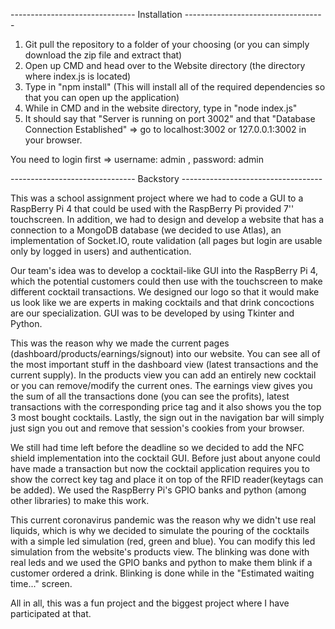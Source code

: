 ------------------------------- Installation -----------------------------------
1. Git pull the repository to a folder of your choosing (or you can simply download the zip file and extract that)
2. Open up CMD and head over to the Website directory (the directory where index.js is located)
3. Type in "npm install" (This will install all of the required dependencies so that you can open up the application)
4. While in CMD and in the website directory, type in "node index.js"
5. It should say that "Server is running on port 3002" and that "Database Connection Established"
	=> go to localhost:3002 or 127.0.0.1:3002 in your browser.

You need to login first => username: admin , password: admin

------------------------------- Backstory -----------------------------------

This was a school assignment project where we had to code a GUI to a RaspBerry Pi 4 that could be used with the RaspBerry Pi provided 7'' touchscreen. In addition, we had to design and develop a website that has a connection to a MongoDB database (we decided to use Atlas), an implementation of Socket.IO, route validation (all pages but login are usable only by logged in users) and authentication.

Our team's idea was to develop a cocktail-like GUI into the RaspBerry Pi 4, which the potential customers could then use with the touchscreen to make different cocktail transactions. We designed our logo so that it would make us look like we are experts in making cocktails and that drink concoctions are our specialization. GUI was to be developed by using Tkinter and Python.

This was the reason why we made the current pages (dashboard/products/earnings/signout) into our website. You can see all of the most important stuff in the dashboard view (latest transactions and the current supply). In the products view you can add an entirely new cocktail or you can remove/modify the current ones. The earnings view gives you the sum of all the transactions done (you can see the profits), latest transactions with the corresponding price tag and it also shows you the top 3 most bought cocktails. Lastly, the sign out in the navigation bar will simply just sign you out and remove that session's cookies from your browser.

We still had time left before the deadline so we decided to add the NFC shield implementation into the cocktail GUI. Before just about anyone could have made a transaction but now the cocktail application requires you to show the correct key tag and place it on top of the RFID reader(keytags can be added). We used the RaspBerry Pi's GPIO banks and python (among other libraries) to make this work.

This current coronavirus pandemic was the reason why we didn't use real liquids, which is why we decided to simulate the pouring of the cocktails with a simple led simulation (red, green and blue). You can modify this led simulation from the website's products view. The blinking was done with real leds and we used the GPIO banks and python to make them blink if a customer ordered a drink. Blinking is done while in the "Estimated waiting time..." screen.

All in all, this was a fun project and the biggest project where I have participated at that.